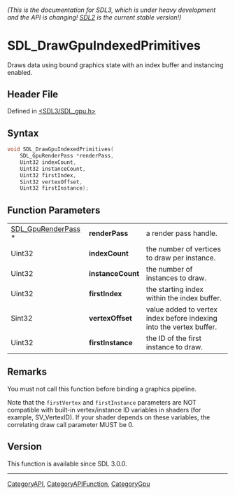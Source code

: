 ###### (This is the documentation for SDL3, which is under heavy development and the API is changing! [SDL2](https://wiki.libsdl.org/SDL2/) is the current stable version!)
# SDL_DrawGpuIndexedPrimitives

Draws data using bound graphics state with an index buffer and instancing enabled.

## Header File

Defined in [<SDL3/SDL_gpu.h>](https://github.com/libsdl-org/SDL/blob/main/include/SDL3/SDL_gpu.h)

## Syntax

```c
void SDL_DrawGpuIndexedPrimitives(
    SDL_GpuRenderPass *renderPass,
    Uint32 indexCount,
    Uint32 instanceCount,
    Uint32 firstIndex,
    Sint32 vertexOffset,
    Uint32 firstInstance);
```

## Function Parameters

|                                          |                   |                                                                     |
| ---------------------------------------- | ----------------- | ------------------------------------------------------------------- |
| [SDL_GpuRenderPass](SDL_GpuRenderPass) * | **renderPass**    | a render pass handle.                                               |
| Uint32                                   | **indexCount**    | the number of vertices to draw per instance.                        |
| Uint32                                   | **instanceCount** | the number of instances to draw.                                    |
| Uint32                                   | **firstIndex**    | the starting index within the index buffer.                         |
| Sint32                                   | **vertexOffset**  | value added to vertex index before indexing into the vertex buffer. |
| Uint32                                   | **firstInstance** | the ID of the first instance to draw.                               |

## Remarks

You must not call this function before binding a graphics pipeline.

Note that the `firstVertex` and `firstInstance` parameters are NOT
compatible with built-in vertex/instance ID variables in shaders (for
example, SV_VertexID). If your shader depends on these variables, the
correlating draw call parameter MUST be 0.

## Version

This function is available since SDL 3.0.0.

----
[CategoryAPI](CategoryAPI), [CategoryAPIFunction](CategoryAPIFunction), [CategoryGpu](CategoryGpu)

